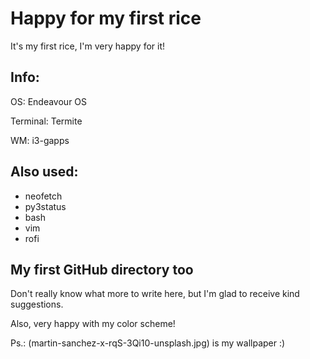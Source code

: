 # Happy for my first rice
It's my first rice, I'm very happy for it!

## Info:
OS: Endeavour OS

Terminal: Termite

WM: i3-gapps

## Also used:
* neofetch
* py3status
* bash
* vim
* rofi

## My first GitHub directory too
Don't really know what more to write here, but I'm glad to receive kind suggestions.

Also, very happy with my color scheme!

Ps.: (martin-sanchez-x-rqS-3Qi10-unsplash.jpg) is my wallpaper :)
